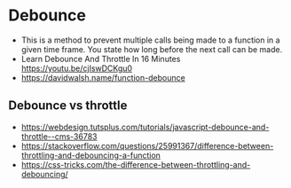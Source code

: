 # Debounce

- This is a method to prevent multiple calls being made to a function in a given time frame. You state how long before the next call can be made.
- Learn Debounce And Throttle In 16 Minutes https://youtu.be/cjIswDCKgu0
- https://davidwalsh.name/function-debounce

## Debounce vs throttle

- https://webdesign.tutsplus.com/tutorials/javascript-debounce-and-throttle--cms-36783
- https://stackoverflow.com/questions/25991367/difference-between-throttling-and-debouncing-a-function
- https://css-tricks.com/the-difference-between-throttling-and-debouncing/
